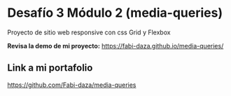 # Desafío 3 Módulo 2 (media-queries)

Proyecto de sitio web responsive con css Grid y Flexbox

**Revisa la demo de mi proyecto:**
https://fabi-daza.github.io/media-queries/

## Link a mi portafolio
https://github.com/Fabi-daza/media-queries
